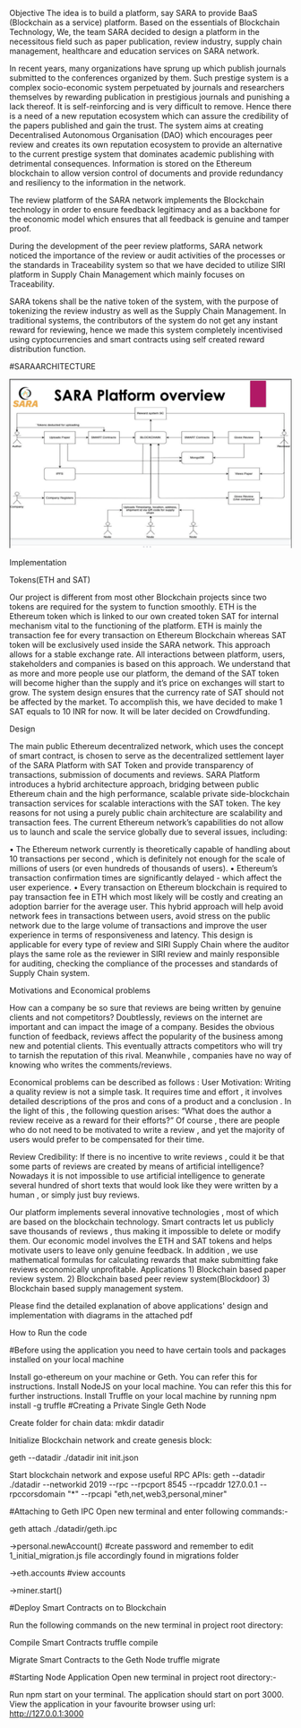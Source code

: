 

Objective The idea is to build a platform, say SARA to provide BaaS (Blockchain as a service) platform. Based on the essentials of Blockchain Technology, We, the team SARA decided to design a platform in the necessitous field such as paper publication, review industry, supply chain management, healthcare and education services on SARA network.

In recent years, many organizations have sprung up which publish journals submitted to the conferences organized by them. Such prestige system is a complex socio-economic system perpetuated by journals and researchers themselves by rewarding publication in prestigious journals and punishing a lack thereof. It is self-reinforcing and is very difficult to remove. Hence there is a need of a new reputation ecosystem which can assure the credibility of the papers published and gain the trust. The system aims at creating Decentralised Autonomous Organisation (DAO) which encourages peer review and creates its own reputation ecosystem to provide an alternative to the current prestige system that dominates academic publishing with detrimental consequences. Information is stored on the Ethereum blockchain to allow version control of documents and provide redundancy and resiliency to the information in the network.

The review platform of the SARA network implements the Blockchain technology in order to ensure feedback legitimacy and as a backbone for the economic model which ensures that all feedback is genuine and tamper proof.

During the development of the peer review platforms, SARA network noticed the importance of the review or audit activities of the processes or the standards in Traceability system so that we have decided to utilize SIRI platform in Supply Chain Management which mainly focuses on Traceability.

SARA tokens shall be the native token of the system, with the purpose of tokenizing the review industry as well as the Supply Chain Management. In traditional systems, the contributors of the system do not get any instant reward for reviewing, hence we made this system completely incentivised using cyptocurrencies and smart contracts using self created reward distribution function.

#SARAARCHITECTURE 

![alt image](https://github.com/drraghavendra/Research-Paper-Review-System-Using-Blockchain/blob/main/SARA%20ARCHITECTURE.png)

Implementation

Tokens(ETH and SAT)

Our project is different from most other Blockchain projects since two tokens are required for the system to function smoothly. ETH is the Ethereum token which is linked to our own created token SAT for internal mechanism vital to the functioning of the platform. ETH is mainly the transaction fee for every transaction on Ethereum Blockchain whereas SAT token will be exclusively used inside the SARA network. This approach allows for a stable exchange rate. All interactions between platform, users, stakeholders and companies is based on this approach. We understand that as more and more people use our platform, the demand of the SAT token will become higher than the supply and it’s price on exchanges will start to grow. The system design ensures that the currency rate of SAT should not be affected by the market. To accomplish this, we have decided to make 1 SAT equals to 10 INR for now. It will be later decided on Crowdfunding.

Design

The main public Ethereum decentralized network, which uses the concept of smart contract, is chosen to serve as the decentralized settlement layer of the SARA Platform with SAT Token and provide transparency of transactions, submission of documents and reviews. SARA Platform introduces a hybrid architecture approach, bridging between public Ethereum chain and the high performance, scalable private side-blockchain transaction services for scalable interactions with the SAT token. The key reasons for not using a purely public chain architecture are scalability and transaction fees. The current Ethereum network’s capabilities do not allow us to launch and scale the service globally due to several issues, including:

• The Ethereum network currently is theoretically capable of handling about 10 transactions per second , which is definitely not enough for the scale of millions of users (or even hundreds of thousands of users).
• Ethereum’s transaction confirmation times are significantly delayed - which affect the user experience.
• Every transaction on Ethereum blockchain is required to pay transaction fee in ETH which most likely will be costly and creating an adoption barrier for the average user.
This hybrid approach will help avoid network fees in transactions between users, avoid stress on the public network due to the large volume of transactions and improve the user experience in terms of responsiveness and latency. This design is applicable for every type of review and SIRI Supply Chain where the auditor plays the same role as the reviewer in SIRI review and mainly responsible for auditing, checking the compliance of the processes and standards of Supply Chain system.

Motivations and Economical problems

How can a company be so sure that reviews are being written by genuine clients and not competitors? Doubtlessly, reviews on the internet are important and can impact the image of a company. Besides the obvious function of feedback, reviews affect the popularity of the business among new and potential clients. This eventually attracts competitors who will try to tarnish the reputation of this rival. Meanwhile , companies have no way of knowing who writes the comments/reviews.

Economical problems can be described as follows : User Motivation: Writing a quality review is not a simple task. It requires time and effort , it involves detailed descriptions of the pros and cons of a product and a conclusion . In the light of this , the following question arises: “What does the author a review receive as a reward for their efforts?” Of course , there are people who do not need to be motivated to write a review , and yet the majority of users would prefer to be compensated for their time.

Review Credibility: If there is no incentive to write reviews , could it be that some parts of reviews are created by means of artificial intelligence? Nowadays it is not impossible to use artificial intelligence to generate several hundred of short texts that would look like they were written by a human , or simply just buy reviews.

Our platform implements several innovative technologies , most of which are based on the blockchain technology. Smart contracts let us publicly save thousands of reviews , thus making it impossible to delete or modify them. Our economic model involves the ETH and SAT tokens and helps motivate users to leave only genuine feedback. In addition , we use mathematical formulas for calculating rewards that make submitting fake reviews economically unprofitable.
Applications 1) Blockchain based paper review system. 2) Blockchain based peer review system(Blockdoor) 3) Blockchain based supply management system.

Please find the detailed explanation of above applications' design and implementation with diagrams in the attached pdf 







How to Run the code 

#Before using the application you need to have certain tools and packages installed on your local machine

Install go-ethereum on your machine or Geth. You can refer this for instructions.
Install NodeJS on your local machine. You can refer this this for further instructions.
Install Truffle on your local machine by running npm install -g truffle
#Creating a Private Single Geth Node

Create folder for chain data: mkdir datadir

Initialize Blockchain network and create genesis block:

geth --datadir ./datadir init init.json

Start blockchain network and expose useful RPC APIs:
geth --datadir ./datadir --networkid 2019 --rpc --rpcport 8545 --rpcaddr 127.0.0.1 --rpccorsdomain "*" --rpcapi "eth,net,web3,personal,miner"

#Attaching to Geth IPC Open new terminal and enter following commands:-

geth attach ./datadir/geth.ipc

->personal.newAccount() #create password and remember to edit 1_initial_migration.js file accordingly found in migrations folder

->eth.accounts #view accounts

->miner.start()

#Deploy Smart Contracts on to Blockchain

Run the following commands on the new terminal in project root directory:

Compile Smart Contracts truffle compile

Migrate Smart Contracts to the Geth Node truffle migrate

#Starting Node Application Open new terminal in project root directory:-

Run npm start on your terminal. The application should start on port 3000. View the application in your favourite browser using url: http://127.0.0.1:3000




